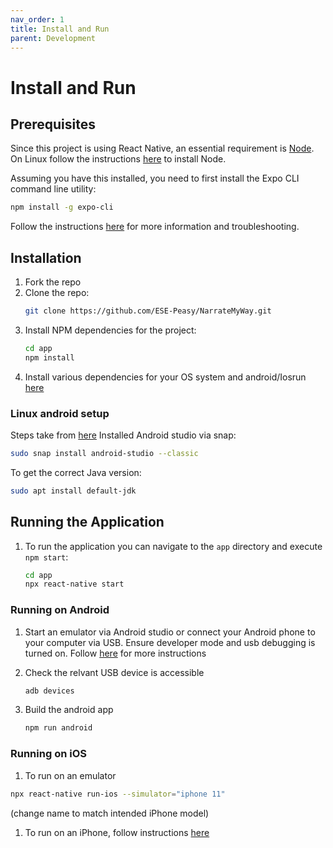```yaml
---
nav_order: 1
title: Install and Run
parent: Development
---
```


# Install and Run

## Prerequisites

Since this project is using React Native, an essential requirement is [Node](https://nodejs.org/en/download/). On Linux follow the instructions [here](https://github.com/nodesource/distributions/blob/master/README.md#installation-instructions) to install Node.

Assuming you have this installed, you need to first install the Expo CLI command line utility:

```sh
npm install -g expo-cli
```

Follow the instructions [here](https://reactnative.dev/docs/environment-setup) for more information and troubleshooting.

## Installation

1. Fork the repo
1. Clone the repo:
   ```sh
   git clone https://github.com/ESE-Peasy/NarrateMyWay.git
   ```
1. Install NPM dependencies for the project:
   ```sh
   cd app
   npm install
   ```
1. Install various dependencies for your OS system and android/Iosrun  [here](https://reactnative.dev/docs/environment-setup)

### Linux android setup
Steps take from [here](https://reactnative.dev/docs/environment-setup)
Installed Android studio via snap:
```sh
sudo snap install android-studio --classic
```

To get the correct Java version:
```sh
sudo apt install default-jdk
```

## Running the Application

1. To run the application you can navigate to the `app` directory and execute `npm start`:
    ```sh
    cd app
    npx react-native start
    ```

### Running on Android 
1. Start an emulator via Android studio or connect your Android phone to your computer via USB.
Ensure developer mode and usb debugging is turned on. Follow [here](https://developer.android.com/studio/debug/dev-options) for more instructions

1. Check the relvant USB device is accessible
   ```sh
   adb devices
   ```
1. Build the android app
   ```sh
   npm run android
   ```

### Running on iOS 
 1. To run on an emulator
```sh 
npx react-native run-ios --simulator="iphone 11" 
```
(change name to match intended iPhone model)

1. To run on an iPhone, follow instructions [here](https://reactnative.dev/docs/running-on-device)




